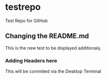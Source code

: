 # testrepo
Test Repo for GitHub

## Changing the README.md
This is the new test to be displayed additionaly.

### Adding Headers here
This will be commited via the Desktop Terminal
